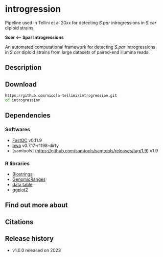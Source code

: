 # introgression

Pipeline used in Tellini et al 20xx for detecting *S.par* introgressions in *S.cer* diploid strains.

**Scer <-- Spar Introgressions**

An automated computational framework for detecting *S.par* introgressions in *S.cer* diploid strains from large datasets of paired-end illumina reads.

## Description

## Download

```sh
https://github.com/nicolo-tellini/introgression.git
cd introgression
```

## Dependencies

### Softwares
* [FastQC](https://github.com/s-andrews/FastQC/releases/tag/v0.11.9) v0.11.9
* [bwa](https://github.com/lh3/bwa/releases/tag/v0.7.17) v0.7.17-r1198-dirty
* [samtools] (https://github.com/samtools/samtools/releases/tag/1.9) v1.9

### R libraries
* [Biostrings](https://www.bioconductor.org/packages/release/bioc/html/Biostrings.html)
* [GenomicRanges](https://www.bioconductor.org/packages/release/bioc/html/GenomicRanges.html)
* [data.table](https://rdocumentation.org/packages/data.table/versions/1.14.2)
* [ggplot2](https://ggplot2.tidyverse.org/)


## Find out more about 

## Citations

## Release history

* v1.0.0 released on 2023
